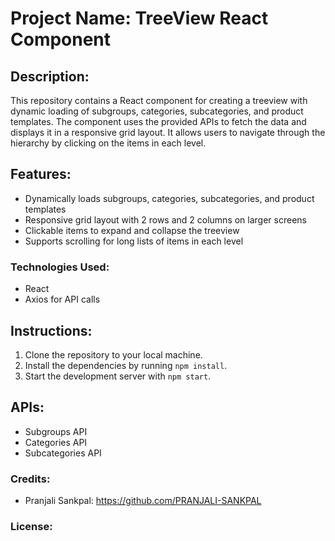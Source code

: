 # Project Name: TreeView React Component


## Description:

This repository contains a React component for creating a treeview with dynamic loading of subgroups, categories, subcategories, and product templates. The component uses the provided APIs to fetch the data and displays it in a responsive grid layout. It allows users to navigate through the hierarchy by clicking on the items in each level.

## Features:

- Dynamically loads subgroups, categories, subcategories, and product templates
- Responsive grid layout with 2 rows and 2 columns on larger screens
- Clickable items to expand and collapse the treeview
- Supports scrolling for long lists of items in each level

### Technologies Used:

- React
- Axios for API calls

## Instructions:

1. Clone the repository to your local machine.
2. Install the dependencies by running `npm install`.
3. Start the development server with `npm start`.

## APIs:

- Subgroups API
- Categories API 
- Subcategories API

###  Credits:

- Pranjali Sankpal: https://github.com/PRANJALI-SANKPAL


### License: 


